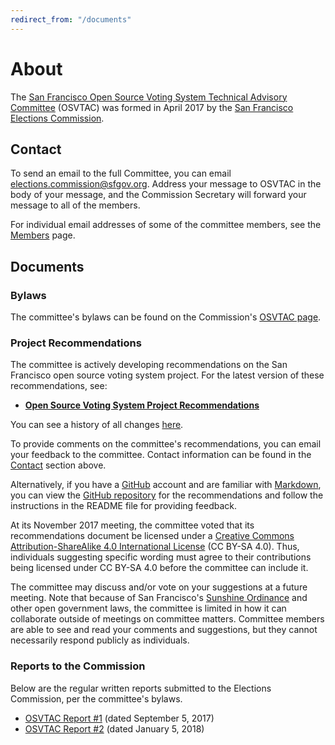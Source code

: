 ```yaml
---
redirect_from: "/documents"
---
```


# About

The [San Francisco Open Source Voting System Technical Advisory
Committee](index) (OSVTAC) was formed in April 2017 by the [San Francisco
Elections Commission](https://sfgov.org/electionscommission).


## Contact

To send an email to the full Committee, you can email
<elections.commission@sfgov.org>. Address your message to OSVTAC in the
body of your message, and the Commission Secretary will forward your message
to all of the members.

For individual email addresses of some of the committee members, see the
[Members](members) page.


## Documents

### Bylaws

The committee's bylaws can be found on the Commission's
[OSVTAC page](https://sfgov.org/electionscommission/osvtac/).


### Project Recommendations

The committee is actively developing recommendations on the San Francisco
open source voting system project.  For the latest version of these
recommendations, see:

* [**Open Source Voting System Project Recommendations**][osvtac-recommendations]

You can see a history of all changes [here][recommendations-history].

To provide comments on the committee's recommendations, you can email your
feedback to the committee. Contact information can be found in the
[Contact](#contact) section above.

Alternatively, if you have a [GitHub][github] account and are familiar with
[Markdown], you can view the [GitHub repository][recommendations-repo] for
the recommendations and follow the instructions in the README file for
providing feedback.

At its November 2017 meeting, the committee voted that its recommendations
document be licensed under a [Creative Commons Attribution-ShareAlike 4.0
International License](http://creativecommons.org/licenses/by-sa/4.0/)
(CC BY-SA 4.0). Thus, individuals suggesting specific wording must agree
to their contributions being licensed under CC BY-SA 4.0 before the
committee can include it.

The committee may discuss and/or vote on your suggestions at a future
meeting. Note that because of San Francisco's [Sunshine Ordinance] and other
open government laws, the committee is limited in how it can collaborate
outside of meetings on committee matters. Committee members are able to see
and read your comments and suggestions, but they cannot necessarily respond
publicly as individuals.


[github]: https://github.com/
[Markdown]: https://daringfireball.net/projects/markdown/
[osvtac-recommendations]: recommendations/index
[recommendations-history]: https://github.com/OSVTAC/project-recommendations/commits/master
[recommendations-repo]: https://github.com/OSVTAC/project-recommendations
[Sunshine Ordinance]: https://www.sfcityattorney.org/good-government/sunshine/


### Reports to the Commission

Below are the regular written reports submitted to the Elections
Commission, per the committee's bylaws.

* [OSVTAC Report #1](files/reports/OSVTAC_Report_01_September_5_2017.pdf)
  (dated September 5, 2017)
* [OSVTAC Report #2](files/reports/OSVTAC_Report_02_January_5_2018.pdf)
  (dated January 5, 2018)
